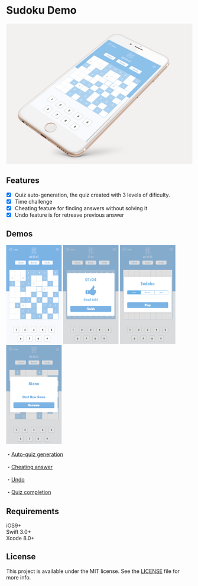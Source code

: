 # Sudoku Demo

![](https://github.com/WataruMaeda/sudoku/blob/master/demo/mock.png)

## Features

- [x] Quiz auto-generation, the quiz created with 3 levels of dificulty.
- [x] Time challenge
- [x] Cheating feature for finding answers without solving it
- [x] Undo feature is for retreave previous answer

## Demos

<img src="https://github.com/WataruMaeda/sudoku/blob/master/demo/ss_1.png" width="150">
<img src="https://github.com/WataruMaeda/sudoku/blob/master/demo/ss_2.png" width="150">
<img src="https://github.com/WataruMaeda/sudoku/blob/master/demo/ss_3.png" width="150">
<img src="https://github.com/WataruMaeda/sudoku/blob/master/demo/ss_4.png" width="150">

・<a href="https://github.com/WataruMaeda/sudoku/blob/master/demo/demo_1.gif">Auto-quiz generation</a>

・<a href="https://github.com/WataruMaeda/sudoku/blob/master/demo/demo_3.mp4">Cheating answer</a>

・<a href="https://github.com/WataruMaeda/sudoku/blob/master/demo/demo_2.mp4">Undo</a>

・<a href="https://github.com/WataruMaeda/sudoku/blob/master/demo/demo_4.mp4">Quiz completion</a>

## Requirements

iOS9+  
Swift 3.0+  
Xcode 8.0+

## License

This project is available under the MIT license. See the [LICENSE](https://github.com/WataruMaeda/sudoku/blob/master/LICENSE) file for more info.
